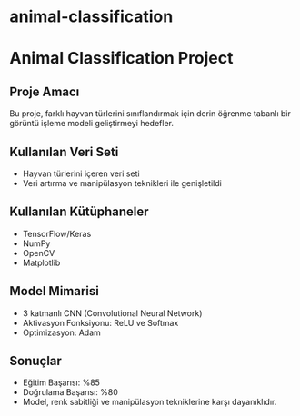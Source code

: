 # animal-classification
# Animal Classification Project

## Proje Amacı
Bu proje, farklı hayvan türlerini sınıflandırmak için derin öğrenme tabanlı bir görüntü işleme modeli geliştirmeyi hedefler.

## Kullanılan Veri Seti
- Hayvan türlerini içeren veri seti
- Veri artırma ve manipülasyon teknikleri ile genişletildi

## Kullanılan Kütüphaneler
- TensorFlow/Keras
- NumPy
- OpenCV
- Matplotlib

## Model Mimarisi
- 3 katmanlı CNN (Convolutional Neural Network)
- Aktivasyon Fonksiyonu: ReLU ve Softmax
- Optimizasyon: Adam

## Sonuçlar
- Eğitim Başarısı: %85
- Doğrulama Başarısı: %80
- Model, renk sabitliği ve manipülasyon tekniklerine karşı dayanıklıdır.
